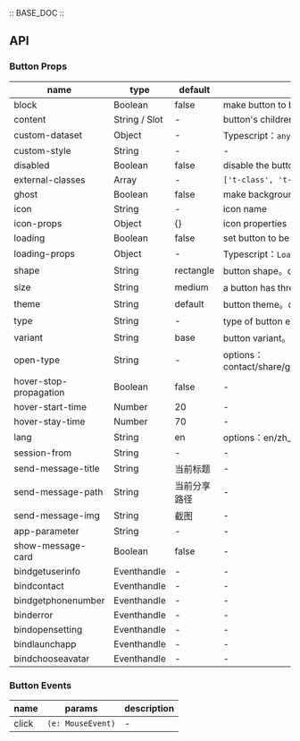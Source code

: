 :: BASE_DOC ::

## API
### Button Props

name | type | default | description | required
-- | -- | -- | -- | --
block | Boolean | false | make button to be a block-level element | N
content | String / Slot | - | button's children elements | N
custom-dataset | Object | - | Typescript：`any` | N
custom-style | String | - | \- | N
disabled | Boolean | false | disable the button, make it can not be clicked | N
external-classes | Array | - | `['t-class', 't-class-icon', 't-class-loading']` | N
ghost | Boolean | false | make background-color to be transparent | N
icon | String | - | icon name | N
icon-props | Object | {} | icon properties | N
loading | Boolean | false | set button to be loading state | N
loading-props | Object | - | Typescript：`LoadingProps`，[Loading API Documents](./loading?tab=api)。[see more ts definition](https://github.com/Tencent/tdesign-miniprogram/tree/develop/src/button/type.ts) | N
shape | String | rectangle | button shape。options：rectangle/square/round/circle | N
size | String | medium | a button has three size。options：small/medium/large。Typescript：`SizeEnum` | N
theme | String | default | button theme。options：default/primary/danger | N
type | String | - | type of button element, same as formType of Miniprogram。options：submit/reset | N
variant | String | base | button variant。options：base/outline/text | N
open-type | String | - | options：contact/share/getPhoneNumber/getUserInfo/launchApp/openSetting/feedback/chooseAvatar | N
hover-stop-propagation | Boolean | false | \- | N
hover-start-time | Number | 20 | \- | N
hover-stay-time | Number | 70 | \- | N
lang | String | en | options：en/zh_CN/zh_TW | N
session-from | String | - | \- | N
send-message-title | String | 当前标题 | \- | N
send-message-path | String | 当前分享路径 | \- | N
send-message-img | String | 截图 | \- | N
app-parameter | String | - | \- | N
show-message-card | Boolean | false | \- | N
bindgetuserinfo | Eventhandle | - | \- | N
bindcontact | Eventhandle | - | \- | N
bindgetphonenumber | Eventhandle | - | \- | N
binderror | Eventhandle | - | \- | N
bindopensetting | Eventhandle | - | \- | N
bindlaunchapp | Eventhandle | - | \- | N
bindchooseavatar | Eventhandle | - | \- | N

### Button Events

name | params | description
-- | -- | --
click | `(e: MouseEvent)` | \-
